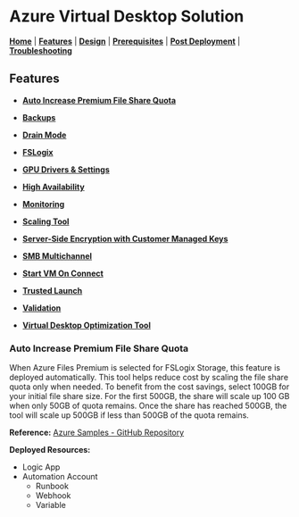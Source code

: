 # Azure Virtual Desktop Solution

[**Home**](../../readme.md) | [**Features**](../features.md) | [**Design**](../design.md) | [**Prerequisites**](../prerequisites.md) | [**Post Deployment**](../post.md) | [**Troubleshooting**](../troubleshooting.md)

## Features

- [**Auto Increase Premium File Share Quota**](./autoIncreasePremiumFileShareQuota.md#auto-increase-premium-file-share-quota)
- [**Backups**](./backups.md#backups)

- [**Drain Mode**](./drainMode.md#drain-mode)
- [**FSLogix**](./fslogix.md#fslogix)
- [**GPU Drivers & Settings**](./gpu.md#gpu-drivers--settings)
- [**High Availability**](./highAvailability.md#high-availability)
- [**Monitoring**](./monitoring.md#monitoring)
- [**Scaling Tool**](./scalingTool.md#scaling-tool)
- [**Server-Side Encryption with Customer Managed Keys**](./serverSideEncryption.md#server-side-encryption)
- [**SMB Multichannel**](./smbMultiChannel.md#smb-multichannel)
- [**Start VM On Connect**](./startVmOnConnect.md#start-vm-on-connect)
- [**Trusted Launch**](./trustedLaunch.md#trusted-launch)
- [**Validation**](./validation.md#validation)
- [**Virtual Desktop Optimization Tool**](./virtualDesktopOptimizationTool.md#virtual-desktop-optimization-tool-vdot)

### Auto Increase Premium File Share Quota

When Azure Files Premium is selected for FSLogix Storage, this feature is deployed automatically. This tool helps reduce cost by scaling the file share quota only when needed. To benefit from the cost savings, select 100GB for your initial file share size.  For the first 500GB, the share will scale up 100 GB when only 50GB of quota remains.  Once the share has reached 500GB, the tool will scale up 500GB if less than 500GB of the quota remains.

**Reference:** [Azure Samples - GitHub Repository](https://github.com/Azure-Samples/azure-files-samples/tree/master/autogrow-PFS-quota)

**Deployed Resources:**

- Logic App
- Automation Account
  - Runbook
  - Webhook
  - Variable
